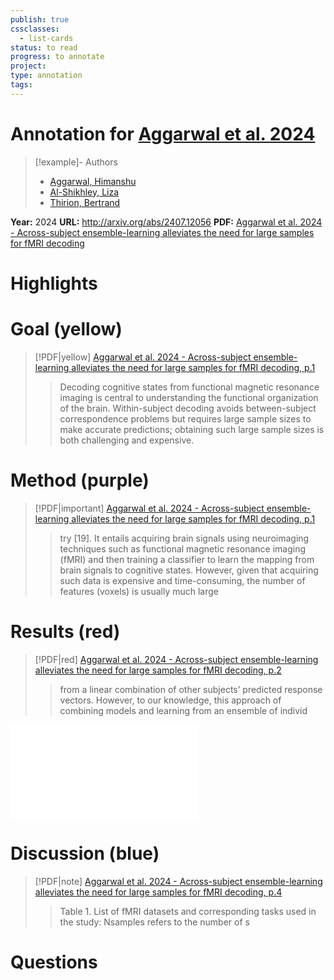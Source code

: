 ```yaml
---
publish: true
cssclasses:
  - list-cards
status: to read
progress: to annotate
project:
type: annotation
tags:
---
```

# Annotation for [Aggarwal et al. 2024](Papers/References/Aggarwal%20et%20al.%202024%20-%20Across-subject%20ensemble-learning%20alleviates%20the%20need%20for%20large%20samples%20for%20fMRI%20decoding)

> [!example]- Authors
> - [Aggarwal, Himanshu](Papers/People/Aggarwal%20Himanshu)
> - [Al-Shikhley, Liza](Papers/People/Al-Shikhley%20Liza)
> - [Thirion, Bertrand](Papers/People/Thirion%20Bertrand)

**Year:** 2024
**URL:** http://arxiv.org/abs/2407.12056
**PDF:** [Aggarwal et al. 2024 - Across-subject ensemble-learning alleviates the need for large samples for fMRI decoding](Papers/PDFs/Aggarwal%20et%20al.%202024%20-%20Across-subject%20ensemble-learning%20alleviates%20the%20need%20for%20large%20samples%20for%20fMRI%20decoding.pdf)

# Highlights


# Goal (yellow)

> [!PDF|yellow] [Aggarwal et al. 2024 - Across-subject ensemble-learning alleviates the need for large samples for fMRI decoding, p.1](Papers/PDFs/Aggarwal%20et%20al.%202024%20-%20Across-subject%20ensemble-learning%20alleviates%20the%20need%20for%20large%20samples%20for%20fMRI%20decoding.pdf#page=1&selection=38,0,42,75&color=yellow)
> > Decoding cognitive states from functional magnetic resonance imaging is central to understanding the functional organization of the brain. Within-subject decoding avoids between-subject correspondence problems but requires large sample sizes to make accurate predictions; obtaining such large sample sizes is both challenging and expensive.
> 
> 

# Method (purple)

> [!PDF|important] [Aggarwal et al. 2024 - Across-subject ensemble-learning alleviates the need for large samples for fMRI decoding, p.1](Papers/PDFs/Aggarwal%20et%20al.%202024%20-%20Across-subject%20ensemble-learning%20alleviates%20the%20need%20for%20large%20samples%20for%20fMRI%20decoding.pdf#page=1&selection=77,20,81,49&color=important)
> > try [19]. It entails acquiring brain signals using neuroimaging techniques such as functional magnetic resonance imaging (fMRI) and then training a classifier to learn the mapping from brain signals to cognitive states. However, given that acquiring such data is expensive and time-consuming, the number of features (voxels) is usually much large
> 
> 

# Results (red)

> [!PDF|red] [Aggarwal et al. 2024 - Across-subject ensemble-learning alleviates the need for large samples for fMRI decoding, p.2](Papers/PDFs/Aggarwal%20et%20al.%202024%20-%20Across-subject%20ensemble-learning%20alleviates%20the%20need%20for%20large%20samples%20for%20fMRI%20decoding.pdf#page=2&selection=27,8,33,10&color=red)
> > from a linear combination of other subjects’ predicted response vectors. However, to our knowledge, this approach of combining models and learning from an ensemble of individ

![Aggarwal et al. 2024 - Across-subject ensemble-learning alleviates the need for large samples for fMRI decoding, p.3](Papers/PDFs/Aggarwal%20et%20al.%202024%20-%20Across-subject%20ensemble-learning%20alleviates%20the%20need%20for%20large%20samples%20for%20fMRI%20decoding.pdf#page=3&rect=141,483,489,727&color=red)

# Discussion (blue)

> [!PDF|note] [Aggarwal et al. 2024 - Across-subject ensemble-learning alleviates the need for large samples for fMRI decoding, p.4](Papers/PDFs/Aggarwal%20et%20al.%202024%20-%20Across-subject%20ensemble-learning%20alleviates%20the%20need%20for%20large%20samples%20for%20fMRI%20decoding.pdf#page=4&selection=4,0,9,25&color=note)
> > Table 1. List of fMRI datasets and corresponding tasks used in the study: Nsamples refers to the number of s
> 
> 

# Questions

